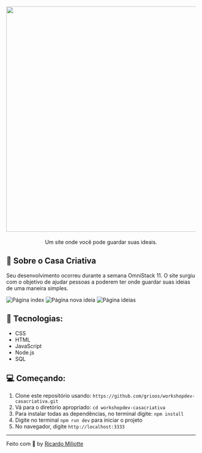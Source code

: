 <h1 align="center">
    <img width="600" src="public/índice.svg" />
</h1>

<p align="center">
  Um site onde você pode guardar suas ideais.
</p>

📌 Sobre o Casa Criativa
------------------
Seu desenvolvimento ocorreu durante a semana OmniStack 11. O site surgiu com o objetivo de ajudar pessoas a poderem ter onde guardar suas ideias de uma maneira simples. 

<img src="public/index.PNG" alt="Página index">
<img src="public/new.PNG" alt="Página nova ideia">
<img src="public/ideas.PNG" alt="Página ideias">

🚀 Tecnologias:
------------------
- CSS 
- HTML
- JavaScript
- Node.js
- SQL

💻 Começando:
------------------
1. Clone este repositório usando: `https://github.com/grioos/workshopdev-casacriativa.git`
2. Vá para o diretório apropriado: `cd workshopdev-casacriativa`
3. Para instalar todas as dependências, no terminal digite: `npm install`
4. Digite no terminal  `npm run dev` para iniciar o projeto
5. No navegador, digite `http://localhost:3333`

------------------
Feito com :black_heart: by [Ricardo Miliotte](https://www.linkedin.com/in/ricardo-miliotte-cruz-a430a0166/)
